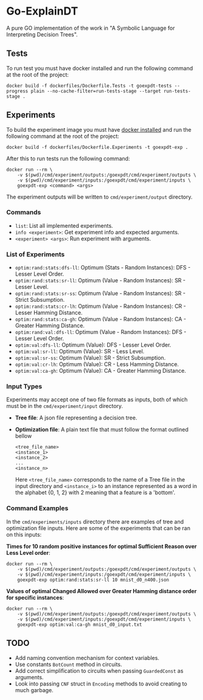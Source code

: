 # Go-ExplainDT

A pure GO implementation of the work in "A Symbolic Language for Interpreting Decision Trees".

## Tests

To run test you must have docker installed and run the following command at
the root of the project:

```
docker build -f dockerfiles/Dockerfile.Tests -t goexpdt-tests --progress plain --no-cache-filter=run-tests-stage --target run-tests-stage .
```

## Experiments

To build the experiment image you must have [docker
installed](https://docs.docker.com/engine/install/) and run the following
command at the root of the project:

```
docker build -f dockerfiles/Dockerfile.Experiments -t goexpdt-exp .
```

After this to run tests run the following command:

```
docker run --rm \
    -v $(pwd)/cmd/experiment/outputs:/goexpdt/cmd/experiment/outputs \
    -v $(pwd)/cmd/experiment/inputs:/goexpdt/cmd/experiment/inputs \
    goexpdt-exp <command> <args>
```

The experiment outputs will be written to `cmd/experiment/output` directory.

### Commands

- `list`: List all implemented experiments.
- `info <experiment>`: Get experiment info and expected arguments.
- `<experiment> <args>`: Run experiment with arguments.

### List of Experiments

- `optim:rand:stats:dfs-ll`: Optimum (Stats - Random Instances): DFS - Lesser Level Order.
- `optim:rand:stats:sr-ll`: Optimum (Value - Random Instances): SR - Lesser Level.
- `optim:rand:stats:sr-ss`: Optimum (Value - Random Instances): SR - Strict Subsumption.
- `optim:rand:stats:cr-lh`: Optimum (Value - Random Instances): CR - Lesser Hamming Distance.
- `optim:rand:stats:ca-gh`: Optimum (Value - Random Instances): CA - Greater Hamming Distance.
- `optim:rand:val:dfs-ll`: Optimum (Value - Random Instances): DFS - Lesser Level Order.
- `optim:val:dfs-ll`: Optimum (Value): DFS - Lesser Level Order.
- `optim:val:sr-ll`: Optimum (Value): SR - Less Level.
- `optim:val:sr-ss`: Optimum (Value): SR - Strict Subsumption.
- `optim:val:cr-lh`: Optimum (Value): CR - Less Hamming Distance.
- `optim:val:ca-gh`: Optimum (Value): CA - Greater Hamming Distance.

### Input Types

Experiments may accept one of two file formats as inputs, both of which must
be in the `cmd/experiment/input` directory.

- **Tree file**: A json file representing a decision tree.
- **Optimization file**: A plain text file that must follow the format outlined
  bellow

  ```
  <tree_file_name>
  <instance_1>
  <instance_2>
  ...
  <instance_n>
  ```

  Here `<tree_file_name>` corresponds to the name of a Tree file in the input
  directory and `<instance_i>` to an instance represented as a word in the
  alphabet {0, 1, 2} with 2 meaning that a feature is a 'bottom'.

### Command Examples

In the `cmd/experiments/inputs` directory there are examples of
tree and optimization file inputs. Here are some of the experiments that
can be ran on this inputs:

**Times for 10 random positive instances for optimal Sufficient Reason over
Less Level order**:

```
docker run --rm \
    -v $(pwd)/cmd/experiment/outputs:/goexpdt/cmd/experiment/outputs \
    -v $(pwd)/cmd/experiment/inputs:/goexpdt/cmd/experiment/inputs \
    goexpdt-exp optim:rand:stats:sr-ll 10 mnist_d0_n400.json
```

**Values of optimal Changed Allowed over Greater Hamming distance order for
specific instances**:

```
docker run --rm \
    -v $(pwd)/cmd/experiment/outputs:/goexpdt/cmd/experiment/outputs \
    -v $(pwd)/cmd/experiment/inputs:/goexpdt/cmd/experiment/inputs \
    goexpdt-exp optim:val:ca-gh mnist_d0_input.txt
```

## TODO

- Add naming convention mechanism for context variables.
- Use constants `BotCount` method in circuits.
- Add correct simplification to circuits when passing `GuardedConst` as
  arguments.
- Look into passing `CNF` struct in `Encoding` methods to avoid creating to much
  garbage.
